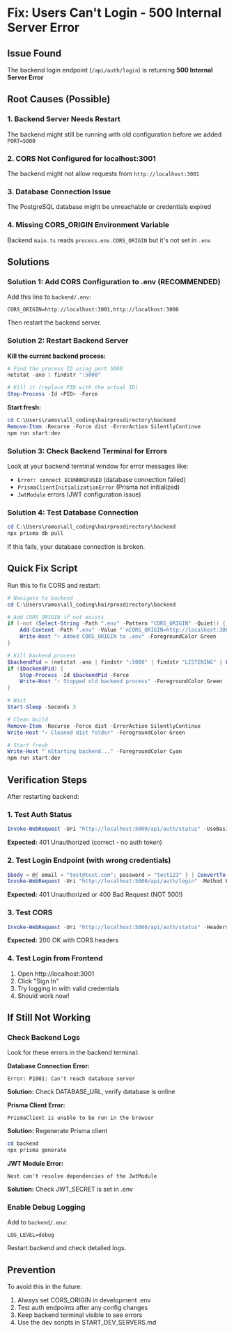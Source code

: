 # Fix: Users Can't Login - 500 Internal Server Error

## Issue Found
The backend login endpoint (`/api/auth/login`) is returning **500 Internal Server Error**

## Root Causes (Possible)

### 1. Backend Server Needs Restart
The backend might still be running with old configuration before we added `PORT=5000`

### 2. CORS Not Configured for localhost:3001
The backend might not allow requests from `http://localhost:3001`

### 3. Database Connection Issue
The PostgreSQL database might be unreachable or credentials expired

### 4. Missing CORS_ORIGIN Environment Variable
Backend `main.ts` reads `process.env.CORS_ORIGIN` but it's not set in `.env`

## Solutions

### Solution 1: Add CORS Configuration to .env (RECOMMENDED)

Add this line to `backend/.env`:
```env
CORS_ORIGIN=http://localhost:3001,http://localhost:3000
```

Then restart the backend server.

### Solution 2: Restart Backend Server

**Kill the current backend process:**
```powershell
# Find the process ID using port 5000
netstat -ano | findstr ":5000"

# Kill it (replace PID with the actual ID)
Stop-Process -Id <PID> -Force
```

**Start fresh:**
```powershell
cd C:\Users\ramos\all_coding\hairprosdirectory\backend
Remove-Item -Recurse -Force dist -ErrorAction SilentlyContinue
npm run start:dev
```

### Solution 3: Check Backend Terminal for Errors

Look at your backend terminal window for error messages like:
- `Error: connect ECONNREFUSED` (database connection failed)
- `PrismaClientInitializationError` (Prisma not initialized)
- `JwtModule` errors (JWT configuration issue)

### Solution 4: Test Database Connection

```powershell
cd C:\Users\ramos\all_coding\hairprosdirectory\backend
npx prisma db pull
```

If this fails, your database connection is broken.

## Quick Fix Script

Run this to fix CORS and restart:

```powershell
# Navigate to backend
cd C:\Users\ramos\all_coding\hairprosdirectory\backend

# Add CORS_ORIGIN if not exists
if (-not (Select-String -Path ".env" -Pattern "CORS_ORIGIN" -Quiet)) {
    Add-Content -Path ".env" -Value "`nCORS_ORIGIN=http://localhost:3001,http://localhost:3000"
    Write-Host "✓ Added CORS_ORIGIN to .env" -ForegroundColor Green
}

# Kill backend process
$backendPid = (netstat -ano | findstr ":5000" | findstr "LISTENING" | ForEach-Object { $_ -split '\s+' } | Select-Object -Last 1)
if ($backendPid) {
    Stop-Process -Id $backendPid -Force
    Write-Host "✓ Stopped old backend process" -ForegroundColor Green
}

# Wait
Start-Sleep -Seconds 3

# Clean build
Remove-Item -Recurse -Force dist -ErrorAction SilentlyContinue
Write-Host "✓ Cleaned dist folder" -ForegroundColor Green

# Start fresh
Write-Host "`nStarting backend..." -ForegroundColor Cyan
npm run start:dev
```

## Verification Steps

After restarting backend:

### 1. Test Auth Status
```powershell
Invoke-WebRequest -Uri "http://localhost:5000/api/auth/status" -UseBasicParsing
```
**Expected:** 401 Unauthorized (correct - no auth token)

### 2. Test Login Endpoint (with wrong credentials)
```powershell
$body = @{ email = "test@test.com"; password = "test123" } | ConvertTo-Json
Invoke-WebRequest -Uri "http://localhost:5000/api/auth/login" -Method POST -Body $body -ContentType "application/json" -UseBasicParsing
```
**Expected:** 401 Unauthorized or 400 Bad Request (NOT 500!)

### 3. Test CORS
```powershell
Invoke-WebRequest -Uri "http://localhost:5000/api/auth/status" -Headers @{"Origin"="http://localhost:3001"} -Method OPTIONS -UseBasicParsing
```
**Expected:** 200 OK with CORS headers

### 4. Test Login from Frontend
1. Open http://localhost:3001
2. Click "Sign In"
3. Try logging in with valid credentials
4. Should work now!

## If Still Not Working

### Check Backend Logs
Look for these errors in the backend terminal:

**Database Connection Error:**
```
Error: P1001: Can't reach database server
```
**Solution:** Check DATABASE_URL, verify database is online

**Prisma Client Error:**
```
PrismaClient is unable to be run in the browser
```
**Solution:** Regenerate Prisma client
```powershell
cd backend
npx prisma generate
```

**JWT Module Error:**
```
Nest can't resolve dependencies of the JwtModule
```
**Solution:** Check JWT_SECRET is set in .env

### Enable Debug Logging

Add to `backend/.env`:
```env
LOG_LEVEL=debug
```

Restart backend and check detailed logs.

## Prevention

To avoid this in the future:

1. Always set CORS_ORIGIN in development .env
2. Test auth endpoints after any config changes
3. Keep backend terminal visible to see errors
4. Use the dev scripts in START_DEV_SERVERS.md
